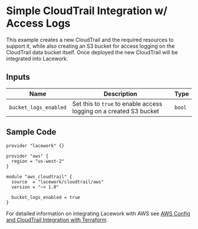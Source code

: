 # Simple CloudTrail Integration w/ Access Logs

This example creates a new CloudTrail and the required resources to support it, while also creating an S3 bucket for access logging on the CloudTrail data bucket itself. Once deployed the new CloudTrail will be integrated into Lacework.

## Inputs

| Name                 | Description                                                        | Type   |
| -------------------- | ------------------------------------------------------------------ | ------ |
| `bucket_logs_enabled` | Set this to `true` to enable access logging on a created S3 bucket | `bool` |

## Sample Code

```hcl
provider "lacework" {}

provider "aws" {
  region = "us-west-2"
}

module "aws_cloudtrail" {
  source  = "lacework/cloudtrail/aws"
  version = "~> 1.0"

  bucket_logs_enabled = true
}
```

For detailed information on integrating Lacework with AWS see [AWS Config and CloudTrail Integration with Terraform](https://docs.lacework.net/onboarding/aws-guided-configuration).
